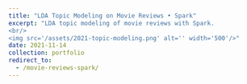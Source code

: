 ```yaml
---
title: "LDA Topic Modeling on Movie Reviews • Spark"
excerpt: "LDA topic modeling of movie reviews with Spark.
<br/>
<img src='/assets/2021-topic-modeling.png' alt='' width='500'/>"
date: 2021-11-14
collection: portfolio
redirect_to: 
  - /movie-reviews-spark/
---
```

